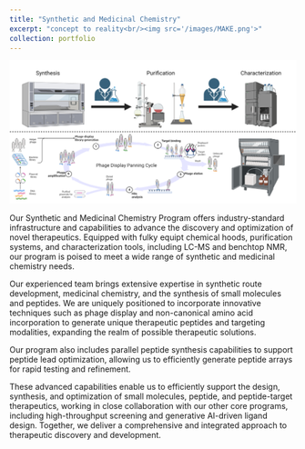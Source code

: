 ```yaml
---
title: "Synthetic and Medicinal Chemistry"
excerpt: "concept to reality<br/><img src='/images/MAKE.png'>"
collection: portfolio
---
```

![Make](/images/MAKE.png)

Our Synthetic and Medicinal Chemistry Program offers industry-standard infrastructure and capabilities to advance the discovery and optimization of novel therapeutics. Equipped with fulky equipt chemical hoods, purification systems, and characterization tools, including LC-MS and benchtop NMR, our program is poised to meet a wide range of synthetic and medicinal chemistry needs.

Our experienced team brings extensive expertise in synthetic route development, medicinal chemistry, and the synthesis of small molecules and peptides. We are uniquely positioned to incorporate innovative techniques such as phage display and non-canonical amino acid incorporation to generate unique therapeutic peptides and targeting modalities, expanding the realm of possible therapeutic solutions.

Our program also includes parallel peptide synthesis capabilities to support peptide lead optimization, allowing us to efficiently generate peptide arrays for rapid testing and refinement.

These advanced capabilities enable us to efficiently support the design, synthesis, and optimization of small molecules, peptide, and peptide-target therapeutics, working in close collaboration with our other core programs, including high-throughput screening and generative AI-driven ligand design. Together, we deliver a comprehensive and integrated approach to therapeutic discovery and development.


